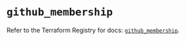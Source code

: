 # `github_membership`

Refer to the Terraform Registry for docs: [`github_membership`](https://registry.terraform.io/providers/integrations/github/5.44.0/docs/resources/membership).

